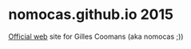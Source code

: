 # nomocas.github.io 2015	


[Official web](http://deepjs.github.io) site for Gilles Coomans (aka nomocas ;))


